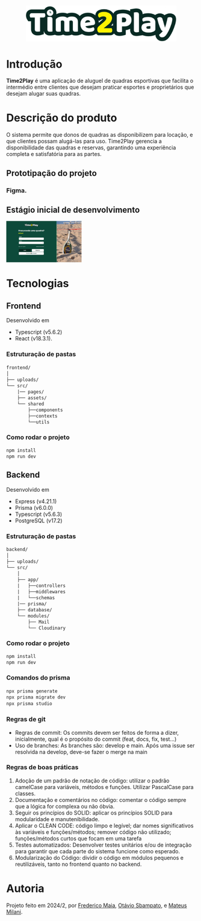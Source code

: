 <div align="center">
  <img src="./frontend/src/assets/logo-README.png" width="400" />
</div>

# Introdução

**Time2Play** é uma aplicação de aluguel de quadras esportivas que facilita o intermédio entre clientes que desejam praticar esportes e proprietários que desejam alugar suas quadras. 

# Descrição do produto

O sistema permite que donos de quadras as disponibilizem para locação, e que clientes possam alugá-las para uso. Time2Play gerencia a disponibilidade das quadras e reservas, garantindo uma experiência completa e satisfatória para as partes.

## Prototipação do projeto

### Figma.

## Estágio inicial de desenvolvimento

<img src="./frontend/src/assets/estagioInicial.png" width="200" style="display: block;"/>

# Tecnologias

## Frontend

Desenvolvido em 
- Typescript (v5.6.2)
- React (v18.3.1).

### Estruturação de pastas

```
frontend/
│
├── uploads/
└── src/
    |── pages/
    ├── assets/
    └── shared
        ├──components
        ├──contexts
        └──utils
```

### Como rodar o projeto
```
npm install
npm run dev
```

## Backend

Desenvolvido em 
- Express (v4.21.1)
- Prisma (v6.0.0)
- Typescript (v5.6.3)
- PostgreSQL (v17.2)

### Estruturação de pastas

```
backend/
│
├── uploads/
└── src/
    │
    ├── app/
    |   ├──controllers
    |   ├──middlewares
    |   └──schemas
    |── prisma/
    ├── database/
    └── modules/
        ├── Mail
        └── Cloudinary
```

### Como rodar o projeto
```
npm install
npm run dev
```

### Comandos do prisma
```bash
npx prisma generate
npx prisma migrate dev
npx prisma studio
```


### Regras de git

- Regras de commit: Os commits devem ser feitos de forma a dizer, inicialmente, qual é o propósito do commit (feat, docs, fix, test...)
- Uso de branches: As branches são: develop e main. Após uma issue ser resolvida na develop, deve-se fazer o merge na main

### Regras de boas práticas

1.  Adoção de um padrão de notação de código: utilizar o padrão camelCase para variáveis, métodos e funções. Utilizar PascalCase para classes.
2. Documentação e comentários no código: comentar o código sempre que a lógica for complexa ou não óbvia.
3. Seguir os princípios do SOLID: aplicar os princípios SOLID para modularidade e manutenibilidade.
4. Aplicar o CLEAN CODE: código limpo e legível; dar nomes significativos às variáveis e funções/métodos; remover código não utilizado; funções/métodos curtos que focam em uma tarefa
5. Testes automatizados: Desenvolver testes unitários e/ou de integração para garantir que cada parte do sistema funcione como esperado.
6. Modularização do Código: dividir o código em módulos pequenos e reutilizáveis, tanto no frontend quanto no backend.

# Autoria

Projeto feito em 2024/2, por [Frederico Maia](https://github.com/fredmaia), [Otávio Sbampato](https://github.com/otaviosbampato/), e [Mateus Milani](https://github.com/milanimateus).